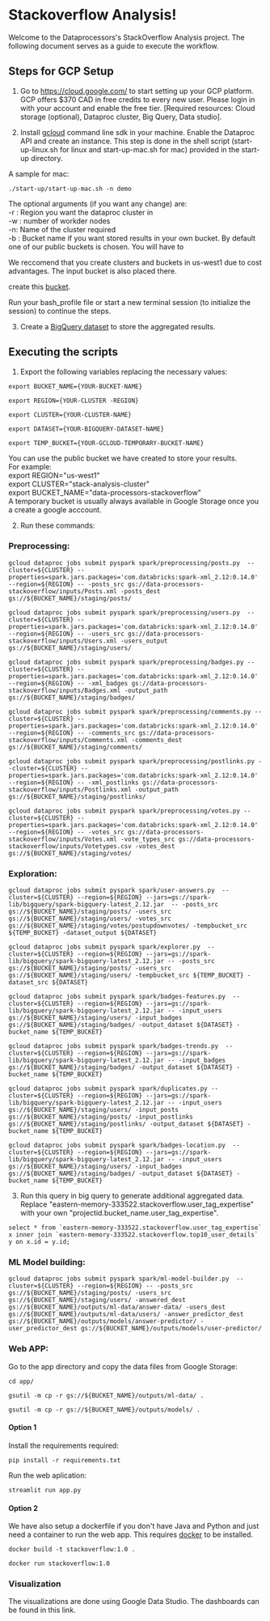 # Stackoverflow Analysis!

Welcome to the Dataprocessors's StackOverflow Analysis project. The following document serves as a guide to execute the workflow.


## Steps for GCP Setup

1. Go to https://cloud.google.com/ to start setting up your GCP platform. GCP offers $370 CAD in free credits to every new user. Please login in with your account and enable the free tier. [Required resources: Cloud storage (optional), Dataproc cluster, Big Query, Data studio].

2. Install [gcloud](https://cloud.google.com/sdk/docs/install) command line sdk in your machine. Enable the Dataproc API and create an instance. This step is done in the shell script (start-up-linux.<span>sh</span> for linux and start-up-mac.<span>sh</span> for mac) provided in the start-up directory.

A sample for mac:

```console
./start-up/start-up-mac.sh -n demo
```
The optional arguments (if you want any change) are:  
-r : Region you want the dataproc cluster in  
-w : number of workder nodes  
-n: Name of the cluster required  
-b : Bucket name if you want stored results in your own bucket. By default one of our public buckets is chosen. You will have to 
  
We reccomend that you create clusters and buckets in us-west1 due to cost advantages. The input bucket is also placed there.

create this [bucket](https://cloud.google.com/storage/docs/creating-buckets).  

Run your bash_profile file or start a new terminal session (to initialize the session) to continue the steps.

3. Create a [BigQuery dataset](https://cloud.google.com/bigquery/docs/datasets) to store the aggregated results.
 
## Executing the scripts

1. Export the following variables replacing the necessary values:
```
export BUCKET_NAME={YOUR-BUCKET-NAME}
```
```
export REGION={YOUR-CLUSTER -REGION}
```
```
export CLUSTER={YOUR-CLUSTER-NAME}
```
```
export DATASET={YOUR-BIGQUERY-DATASET-NAME}
```
```
export TEMP_BUCKET={YOUR-GCLOUD-TEMPORARY-BUCKET-NAME}
```
You can use the public bucket we have created to store your results.  
For example:  
export REGION="us-west1"  
export CLUSTER="stack-analysis-cluster"  
export BUCKET_NAME="data-processors-stackoverflow"  
A temporary bucket is usually always available in Google Storage once you a create a google acccount.  

2.  Run these commands:

### Preprocessing:
```
gcloud dataproc jobs submit pyspark spark/preprocessing/posts.py  --cluster=${CLUSTER} --properties=spark.jars.packages='com.databricks:spark-xml_2.12:0.14.0' --region=${REGION} -- -posts_src gs://data-processors-stackoverflow/inputs/Posts.xml -posts_dest gs://${BUCKET_NAME}/staging/posts/
```
```
gcloud dataproc jobs submit pyspark spark/preprocessing/users.py  --cluster=${CLUSTER} --properties=spark.jars.packages='com.databricks:spark-xml_2.12:0.14.0' --region=${REGION} -- -users_src gs://data-processors-stackoverflow/inputs/Users.xml -users_output gs://${BUCKET_NAME}/staging/users/
```
```
gcloud dataproc jobs submit pyspark spark/preprocessing/badges.py --cluster=${CLUSTER} --properties=spark.jars.packages='com.databricks:spark-xml_2.12:0.14.0' --region=${REGION} -- -xml_badges gs://data-processors-stackoverflow/inputs/Badges.xml -output_path gs://${BUCKET_NAME}/staging/badges/
```
```
gcloud dataproc jobs submit pyspark spark/preprocessing/comments.py --cluster=${CLUSTER} --properties=spark.jars.packages='com.databricks:spark-xml_2.12:0.14.0' --region=${REGION} -- -comments_src gs://data-processors-stackoverflow/inputs/Comments.xml -comments_dest gs://${BUCKET_NAME}/staging/comments/
```
```
gcloud dataproc jobs submit pyspark spark/preprocessing/postlinks.py --cluster=${CLUSTER} --properties=spark.jars.packages='com.databricks:spark-xml_2.12:0.14.0' --region=${REGION} -- -xml_postlinks gs://data-processors-stackoverflow/inputs/Postlinks.xml -output_path gs://${BUCKET_NAME}/staging/postlinks/
```
```
gcloud dataproc jobs submit pyspark spark/preprocessing/votes.py --cluster=${CLUSTER} --properties=spark.jars.packages='com.databricks:spark-xml_2.12:0.14.0' --region=${REGION} -- -votes_src gs://data-processors-stackoverflow/inputs/Votes.xml -vote_types_src gs://data-processors-stackoverflow/inputs/Votetypes.csv -votes_dest gs://${BUCKET_NAME}/staging/votes/
```

### Exploration:
```
gcloud dataproc jobs submit pyspark spark/user-answers.py  --cluster=${CLUSTER} --region=${REGION} --jars=gs://spark-lib/bigquery/spark-bigquery-latest_2.12.jar  -- -posts_src gs://${BUCKET_NAME}/staging/posts/ -users_src gs://${BUCKET_NAME}/staging/users/ -votes_src gs://${BUCKET_NAME}/staging/votes/postupdownvotes/ -tempbucket_src ${TEMP_BUCKET} -dataset_output ${DATASET}
```
```
gcloud dataproc jobs submit pyspark spark/explorer.py  --cluster=${CLUSTER} --region=${REGION} --jars=gs://spark-lib/bigquery/spark-bigquery-latest_2.12.jar -- -posts_src gs://${BUCKET_NAME}/staging/posts/ -users_src  gs://${BUCKET_NAME}/staging/users/ -tempbucket_src ${TEMP_BUCKET} -dataset_src ${DATASET}
```
```
gcloud dataproc jobs submit pyspark spark/badges-features.py  --cluster=${CLUSTER} --region=${REGION} --jars=gs://spark-lib/bigquery/spark-bigquery-latest_2.12.jar -- -input_users gs://${BUCKET_NAME}/staging/users/ -input_badges gs://${BUCKET_NAME}/staging/badges/ -output_dataset ${DATASET} -bucket_name ${TEMP_BUCKET}
```
```
gcloud dataproc jobs submit pyspark spark/badges-trends.py  --cluster=${CLUSTER} --region=${REGION} --jars=gs://spark-lib/bigquery/spark-bigquery-latest_2.12.jar -- -input_badges gs://${BUCKET_NAME}/staging/badges/ -output_dataset ${DATASET} -bucket_name ${TEMP_BUCKET}
```
```
gcloud dataproc jobs submit pyspark spark/duplicates.py --cluster=${CLUSTER} --region=${REGION} --jars=gs://spark-lib/bigquery/spark-bigquery-latest_2.12.jar -- -input_users gs://${BUCKET_NAME}/staging/users/ -input_posts gs://${BUCKET_NAME}/staging/posts/ -input_postlinks gs://${BUCKET_NAME}/staging/postlinks/ -output_dataset ${DATASET} -bucket_name ${TEMP_BUCKET}
```
```
gcloud dataproc jobs submit pyspark spark/badges-location.py  --cluster=${CLUSTER} --region=${REGION} --jars=gs://spark-lib/bigquery/spark-bigquery-latest_2.12.jar -- -input_users gs://${BUCKET_NAME}/staging/users/ -input_badges gs://${BUCKET_NAME}/staging/badges/ -output_dataset ${DATASET} -bucket_name ${TEMP_BUCKET}
```

3. Run this query in big query to generate additional aggregated data. Replace "eastern-memory-333522.stackoverflow.user_tag_expertise" with your own "projectid.bucket_name.user_tag_expertise".   
```
select * from `eastern-memory-333522.stackoverflow.user_tag_expertise` x inner join `eastern-memory-333522.stackoverflow.top10_user_details` y on x.id = y.id;
```


### ML Model building:
```
gcloud dataproc jobs submit pyspark spark/ml-model-builder.py  --cluster=${CLUSTER} --region=${REGION} -- -posts_src gs://${BUCKET_NAME}/staging/posts/ -users_src gs://${BUCKET_NAME}/staging/users/ -answered_dest gs://${BUCKET_NAME}/outputs/ml-data/answer-data/ -users_dest gs://${BUCKET_NAME}/outputs/ml-data/users/ -answer_predictor_dest gs://${BUCKET_NAME}/outputs/models/answer-predictor/ -user_predictor_dest gs://${BUCKET_NAME}/outputs/models/user-predictor/
```

### Web APP:

Go to the app directory and copy the data files from Google Storage:
```
cd app/
```
```
gsutil -m cp -r gs://${BUCKET_NAME}/outputs/ml-data/ . 
```
```
gsutil -m cp -r gs://${BUCKET_NAME}/outputs/models/ . 
```

#### Option 1
Install the requirements required:
```
pip install -r requirements.txt
```

Run the web aplication:
```
streamlit run app.py
```

#### Option 2
We have also setup a dockerfile if you don't have Java and Python and just need a container to run the web app. This requires [docker](https://docs.docker.com/get-docker/) to be installed.
```
docker build -t stackoverflow:1.0 .
```
```
docker run stackoverflow:1.0
```

### Visualization

The visualizations are done using Google Data Studio. The dashboards can be found in this link.
